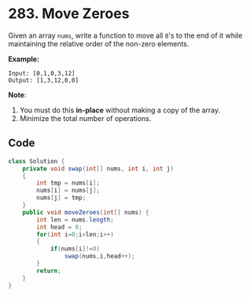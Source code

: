 # 283. Move Zeroes

Given an array `nums`, write a function to move all `0`'s to the end of it while maintaining the relative order of the non-zero elements.

**Example:**

```
Input: [0,1,0,3,12]
Output: [1,3,12,0,0]
```

**Note**:

1. You must do this **in-place** without making a copy of the array.
2. Minimize the total number of operations.



## Code

```java
class Solution {
    private void swap(int[] nums, int i, int j)
    {
        int tmp = nums[i];
        nums[i] = nums[j];
        nums[j] = tmp;
    }
    public void moveZeroes(int[] nums) {
        int len = nums.length;
        int head = 0;
        for(int i=0;i<len;i++)
        {
            if(nums[i]!=0)
                swap(nums,i,head++);
        }
        return;
    }
}
```

